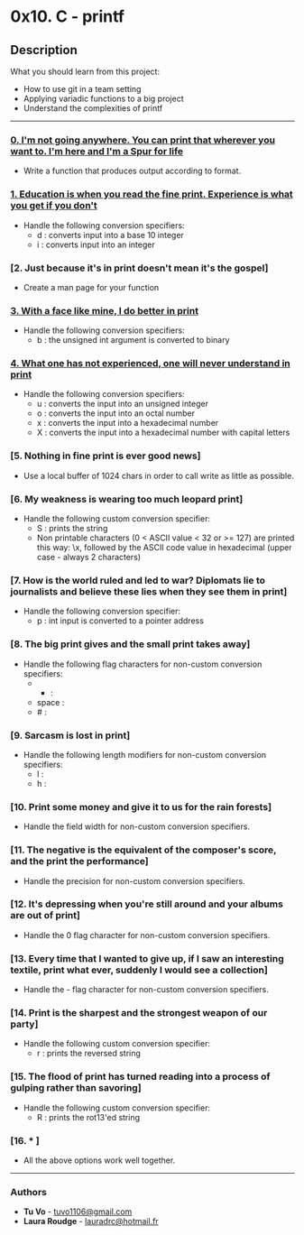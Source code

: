 # 0x10. C - printf

## Description
What you should learn from this project:

* How to use git in a team setting
* Applying variadic functions to a big project
* Understand the complexities of printf

---

### [0. I'm not going anywhere. You can print that wherever you want to. I'm here and I'm a Spur for life](./_printf.c)
* Write a function that produces output according to format.

### [1. Education is when you read the fine print. Experience is what you get if you don't](./print_nums.c)
* Handle the following conversion specifiers:
  - d : converts input into a base 10 integer
  - i : converts input into an integer

### [2. Just because it's in print doesn't mean it's the gospel]
* Create a man page for your function
  
### [3. With a face like mine, I do better in print](./print_bases.c)
* Handle the following conversion specifiers:
  - b : the unsigned int argument is converted to binary

### [4. What one has not experienced, one will never understand in print](./print_bases.c)
* Handle the following conversion specifiers:
  - u : converts the input into an unsigned integer
  - o : converts the input into an octal number
  - x : converts the input into a hexadecimal number
  - X : converts the input into a hexadecimal number with capital letters

### [5. Nothing in fine print is ever good news]
* Use a local buffer of 1024 chars in order to call write as little as possible.

### [6. My weakness is wearing too much leopard print]
* Handle the following custom conversion specifier:
  - S : prints the string
  - Non printable characters (0 < ASCII value < 32 or >= 127) are printed this way: \x, followed by the ASCII code value in hexadecimal (upper case - always 2 characters)

### [7. How is the world ruled and led to war? Diplomats lie to journalists and believe these lies when they see them in print]
* Handle the following conversion specifier:
  - p : int input is converted to a pointer address

### [8. The big print gives and the small print takes away]
* Handle the following flag characters for non-custom conversion specifiers:
  - + :
  - space :
  - \# :

### [9. Sarcasm is lost in print]
* Handle the following length modifiers for non-custom conversion specifiers:
  - l :
  - h :

### [10. Print some money and give it to us for the rain forests]
* Handle the field width for non-custom conversion specifiers.

### [11. The negative is the equivalent of the composer's score, and the print the performance]
* Handle the precision for non-custom conversion specifiers.

### [12. It's depressing when you're still around and your albums are out of print]
* Handle the 0 flag character for non-custom conversion specifiers.

### [13. Every time that I wanted to give up, if I saw an interesting textile, print what ever, suddenly I would see a collection]
* Handle the - flag character for non-custom conversion specifiers.

### [14. Print is the sharpest and the strongest weapon of our party]
* Handle the following custom conversion specifier:
  - r : prints the reversed string

### [15. The flood of print has turned reading into a process of gulping rather than savoring]
* Handle the following custom conversion specifier:
  - R : prints the rot13'ed string

### [16. * ]
* All the above options work well together.

--- 

### Authors
* **Tu Vo** - [tuvo1106@gmail.com](https://github.com/tuvo1106)
* **Laura Roudge** - [lauradrc@hotmail.fr](https://github.com/lroudge)

